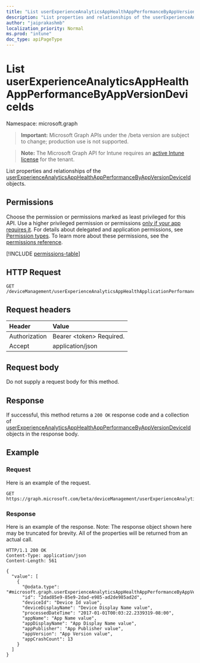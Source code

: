 ```yaml
---
title: "List userExperienceAnalyticsAppHealthAppPerformanceByAppVersionDeviceIds"
description: "List properties and relationships of the userExperienceAnalyticsAppHealthAppPerformanceByAppVersionDeviceId objects."
author: "jaiprakashmb"
localization_priority: Normal
ms.prod: "intune"
doc_type: apiPageType
---
```


# List userExperienceAnalyticsAppHealthAppPerformanceByAppVersionDeviceIds

Namespace: microsoft.graph

> **Important:** Microsoft Graph APIs under the /beta version are subject to change; production use is not supported.

> **Note:** The Microsoft Graph API for Intune requires an [active Intune license](https://go.microsoft.com/fwlink/?linkid=839381) for the tenant.

List properties and relationships of the [userExperienceAnalyticsAppHealthAppPerformanceByAppVersionDeviceId](../resources/intune-devices-userexperienceanalyticsapphealthappperformancebyappversiondeviceid.md) objects.

## Permissions
Choose the permission or permissions marked as least privileged for this API. Use a higher privileged permission or permissions [only if your app requires it](/graph/permissions-overview#best-practices-for-using-microsoft-graph-permissions). For details about delegated and application permissions, see [Permission types](/graph/permissions-overview#permission-types). To learn more about these permissions, see the [permissions reference](/graph/permissions-reference).

<!-- { "blockType": "permissions", "name": "intune_devices_userexperienceanalyticsapphealthappperformancebyappversiondeviceid_list" } -->
[!INCLUDE [permissions-table](../includes/permissions/intune-devices-userexperienceanalyticsapphealthappperformancebyappversiondeviceid-list-permissions.md)]

## HTTP Request
<!-- {
  "blockType": "ignored"
}
-->
``` http
GET /deviceManagement/userExperienceAnalyticsAppHealthApplicationPerformanceByAppVersionDeviceId
```

## Request headers
|Header|Value|
|:---|:---|
|Authorization|Bearer &lt;token&gt; Required.|
|Accept|application/json|

## Request body
Do not supply a request body for this method.

## Response
If successful, this method returns a `200 OK` response code and a collection of [userExperienceAnalyticsAppHealthAppPerformanceByAppVersionDeviceId](../resources/intune-devices-userexperienceanalyticsapphealthappperformancebyappversiondeviceid.md) objects in the response body.

## Example

### Request
Here is an example of the request.
``` http
GET https://graph.microsoft.com/beta/deviceManagement/userExperienceAnalyticsAppHealthApplicationPerformanceByAppVersionDeviceId
```

### Response
Here is an example of the response. Note: The response object shown here may be truncated for brevity. All of the properties will be returned from an actual call.
``` http
HTTP/1.1 200 OK
Content-Type: application/json
Content-Length: 561

{
  "value": [
    {
      "@odata.type": "#microsoft.graph.userExperienceAnalyticsAppHealthAppPerformanceByAppVersionDeviceId",
      "id": "2dad85e9-85e9-2dad-e985-ad2de985ad2d",
      "deviceId": "Device Id value",
      "deviceDisplayName": "Device Display Name value",
      "processedDateTime": "2017-01-01T00:03:22.2339319-08:00",
      "appName": "App Name value",
      "appDisplayName": "App Display Name value",
      "appPublisher": "App Publisher value",
      "appVersion": "App Version value",
      "appCrashCount": 13
    }
  ]
}
```
